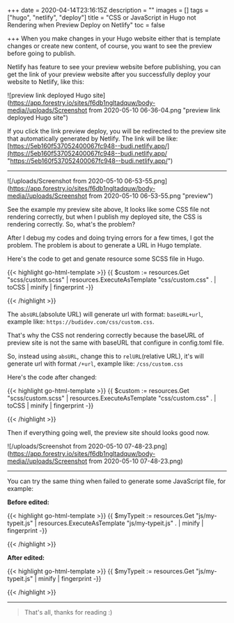 +++
date = 2020-04-14T23:16:15Z
description = ""
images = []
tags = ["hugo", "netlify", "deploy"]
title = "CSS or JavaScript in Hugo not Rendering when Preview Deploy on Netlify"
toc = false

+++
When you make changes in your Hugo website either that is template changes or create new content, of course, you want to see the preview before going to publish.

Netlify has feature to see your preview website before publishing, you can get the link of your preview website after you successfully deploy your website to Netlify, like this:

![preview link deployed Hugo site](https://app.forestry.io/sites/f6db1ngltadquw/body-media//uploads/Screenshot from 2020-05-10 06-36-04.png "preview link deployed Hugo site")

If you click the link preview deploy, you will be redirected to the preview site that automatically generated by Netlify. The link will be like: [https://5eb160f537052400067fc948--budi.netlify.app/](https://5eb160f537052400067fc948--budi.netlify.app/ "https://5eb160f537052400067fc948--budi.netlify.app/")

---

![/uploads/Screenshot from 2020-05-10 06-53-55.png](https://app.forestry.io/sites/f6db1ngltadquw/body-media//uploads/Screenshot from 2020-05-10 06-53-55.png "preview")

See the example my preview site above, It looks like some CSS file not rendering correctly, but when I publish my deployed site, the CSS is rendering correctly. So, what's the problem?

After I debug my codes and doing trying errors for a few times, I got the problem. The problem is about to generate a URL in Hugo template.

Here's the code to get and genate resource some SCSS file in Hugo.

{{< highlight go-html-template >}}
{{ $custom := resources.Get "scss/custom.scss" | resources.ExecuteAsTemplate "css/custom.css" . | toCSS | minify | fingerprint -}}
<link rel="stylesheet" href="{{ $custom.Permalink | absURL  }}" {{ printf "integrity=%q" $custom.Data.Integrity | safeHTMLAttr }} crossorigin="anonymous">
{{< /highlight >}}

The `absURL`(absolute URL) will generate url with format: `baseURL+url`, example like: `https://budidev.com/css/custom.css`.

That's why the CSS not rendering correctly because the baseURL of preview site is not the same with baseURL that configure in config.toml file.

So, instead using `absURL`, change this to `relURL`(relative URL), it's will generate url with format `/+url`, example like: `/css/custom.css`

Here's the code after changed:

{{< highlight go-html-template >}}
{{ $custom := resources.Get "scss/custom.scss" | resources.ExecuteAsTemplate "css/custom.css" . | toCSS | minify | fingerprint -}}
<link rel="stylesheet" href="{{ $custom.Permalink | relURL  }}" {{ printf "integrity=%q" $custom.Data.Integrity | safeHTMLAttr }} crossorigin="anonymous">
{{< /highlight >}}

Then if everything going well, the preview site should looks good now.

![/uploads/Screenshot from 2020-05-10 07-48-23.png](https://app.forestry.io/sites/f6db1ngltadquw/body-media//uploads/Screenshot from 2020-05-10 07-48-23.png)

---

You can try the same thing when failed to generate some JavaScript file, for example:

**Before edited:**

{{< highlight go-html-template >}}
{{ $myTypeit := resources.Get "js/my-typeit.js" | resources.ExecuteAsTemplate "js/my-typeit.js" . | minify | fingerprint -}}
<script src="{{ $myTypeit.Permalink }}" {{ printf "integrity=%q" $myTypeit.Data.Integrity | safeHTMLAttr }} crossorigin="anonymous"></script>
{{< /highlight >}}

**After edited:**

{{< highlight go-html-template >}}
{{ $myTypeit := resources.Get "js/my-typeit.js" | minify | fingerprint -}}
<script src="{{ $myTypeit.Permalink | relURL }}" {{ printf "integrity=%q" $myTypeit.Data.Integrity | safeHTMLAttr }} crossorigin="anonymous"></script>
{{< /highlight >}}

---

> That's all, thanks for reading :)
